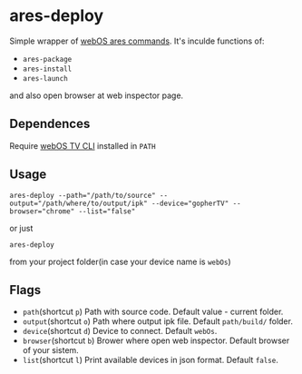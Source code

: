 # ares-deploy
Simple wrapper of [webOS ares commands](http://developer.lge.com/webOSTV/sdk/web-sdk/webos-tv-cli/using-webos-tv-cli/). It's inculde functions of:
- `ares-package`
- `ares-install`
- `ares-launch`

and also open browser at web inspector page.

## Dependences
Require [webOS TV CLI](http://developer.lge.com/webOSTV/sdk/web-sdk/webos-tv-cli/using-webos-tv-cli/) installed in `PATH`

## Usage
`ares-deploy --path="/path/to/source" --output="/path/where/to/output/ipk" --device="gopherTV" --browser="chrome" --list="false"`

or just 

`ares-deploy`

from your project folder(in case your device name is `webOs`)

## Flags
- `path`(shortcut `p`) Path with source code. Default value - current folder.
- `output`(shortcut `o`) Path where output ipk file. Default `path/build/` folder.
- `device`(shortcut `d`) Device to connect. Default `webOs`.
- `browser`(shortcut `b`) Brower where open web inspector. Default browser of your sistem.
- `list`(shortcut `l`) Print available devices in json format. Default `false`.